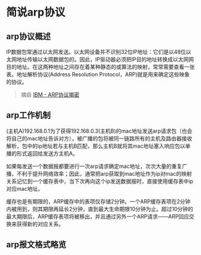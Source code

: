 # 简说arp协议

## arp协议概述

IP数据包常通过以太网发送。以太网设备并不识别32位IP地址：它们是以48位以太网地址传输以太网数据包的。因此，IP驱动器必须把IP目的地址转换成以太网网目的地址。在这两种地址之间存在着某种静态的或算法的映射，常常需要查看一张表。地址解析协议(Address Resolution Protocol，ARP)就是用来确定这些映象的协议。

> 摘自 [IBM - ARP协议揭密](https://www.ibm.com/developerworks/cn/linux/l-arp/index.html)

## arp工作机制

(主机A)192.168.0.1为了获得192.168.0.3(主机B)的mac地址发送arp请求包（也会将自己的mac地址告诉对方），被广播的包将被同一链路所有的主机及路由器接收解析，包中的ip地址若与主机B匹配，那么主机B就将其mac地址塞入响应包以单播的形式返回给发送方主机A。

如果每发送一个数据报都要进行一次arp请求确定mac地址，次次大量的重复广播，不利于提升网络效率；因此，通常把arp获取到mac地址作为ip对mac的映射关系记忆到一个缓存表中，当下次再向这个ip发送数据报时，直接使用缓存表中ip对应mac地址。

缓存也是有期限的，ARP缓存中的表项仅存储2分钟。一个ARP缓存表项在2分钟内被用到，则其期限再延长2分钟，直到最大生命期限10分钟为止。超过10分钟的最大期限后，ARP缓存表项将被移出，并且通过另外一个ARP请求——ARP回应交换来获得新的对应关系。

## arp报文格式略览


![]()

<!--
Padding: 000000000000000000000000000000000000   因为arp以太网头18字节，arp段28字节，总共字节才46，因为以太网帧最小长度是60，所以得填充字符达到最小长度
-->

